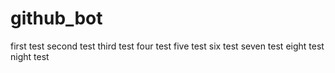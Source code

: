 # github_bot
 first test
 second test
  third test
four test
 five test
  six test
 seven test
 eight test
 night test

